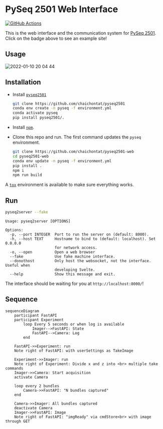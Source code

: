 # PySeq 2501 Web Interface

[![GitHub Actions](https://github.com/chaichontat/pyseq2501-web/actions/workflows/build_svelte.yml/badge.svg)](https://chaichontat.github.io/pyseq2501-web/)

This is the web interface and the communication system for [PySeq 2501](https://github.com/chaichontat/pyseq2501). Click on the badge above to see an example site!

## Usage

![2022-01-10 20 04 44](https://user-images.githubusercontent.com/34997334/148863230-8b66ae28-5212-4e1e-a74c-33ebe695be9f.gif)


## Installation
- Install [`pyseq2501`](https://github.com/chaichontat/pyseq2501)
    ```sh
    git clone https://github.com/chaichontat/pyseq2501
    conda env create -n pyseq -f environment.yml
    conda activate pyseq
    pip install pyseq2501/.
    ```


- Install [`npm`](https://docs.npmjs.com/downloading-and-installing-node-js-and-npm).
- Clone this repo and run. The first command updates the `pyseq` environment.
    ```sh
    git clone https://github.com/chaichontat/pyseq2501-web
    cd pyseq2501-web
    conda env update -n pyseq -f environment.yml
    pip install .
    npm i
    npm run build
    ```

A [`tox`](https://tox.wiki/en/latest/) environment is available to make sure everything works.

## Run
```sh
pyseq2server --fake
```

```
Usage: pyseq2server [OPTIONS]

Options:
  -p, --port INTEGER  Port to run the server on (default: 8000).
  -h, --host TEXT     Hostname to bind to (default: localhost). Set 0.0.0.0
                      for network access.
  -o, --open          Open a web browser
  --fake              Use fake machine interface.
  --donothost         Only host the websocket, not the interface. Useful when
                      developing Svelte.
  --help              Show this message and exit.
```

The interface should be waiting for you at `http://localhost:8000/`!

## Sequence

```mermaid
sequenceDiagram
    participant FastAPI
    participant Experiment
        loop Every 5 seconds or when log is available
            Imager-->FastAPI: State
            FastAPI-->Camera: Log
        end

    FastAPI->>Experiment: run
    Note right of FastAPI: with userSettings as TakeImage

    Experiment->>Imager: run
    Note right of Experiment: Divide x and z into <br> multiple take commands
    Imager->>Camera: Start acquisition
    activate Camera

    loop every 2 bundles
        Camera->>FastAPI: "N bundles captured"
    end

    Camera->>Imager: All bundles captured
    deactivate Camera
    Imager->>FastAPI: Image
    Note right of FastAPI: "imgReady" via cmdStore<br> with image through GET

    
```
